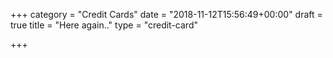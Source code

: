 +++
category = "Credit Cards"
date = "2018-11-12T15:56:49+00:00"
draft = true
title = "Here again.."
type = "credit-card"

+++
